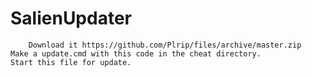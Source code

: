 # SalienUpdater
        Download it https://github.com/Plrip/files/archive/master.zip
	Make a update.cmd with this code in the cheat directory.
	Start this file for update.
